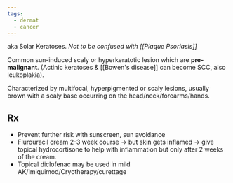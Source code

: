 ```yaml
---
tags:
  - dermat
  - cancer
---
```

aka Solar Keratoses.
*Not to be confused with [[Plaque Psoriasis]]*

Common sun-induced scaly or hyperkeratotic lesion which are **pre-malignant**. (Actinic keratoses & [[Bowen's disease]] can become SCC, also leukoplakia).

Characterized by multifocal, hyperpigmented or scaly lesions, usually brown with a scaly base occurring on the head/neck/forearms/hands.

## Rx
- Prevent further risk with sunscreen, sun avoidance
- Flurouracil cream 2-3 week course -> but skin gets inflamed -> give topical hydrocortisone to help with inflammation but only after 2 weeks of the cream.
- Topical diclofenac may be used in mild AK/Imiquimod/Cryotherapy/curettage

